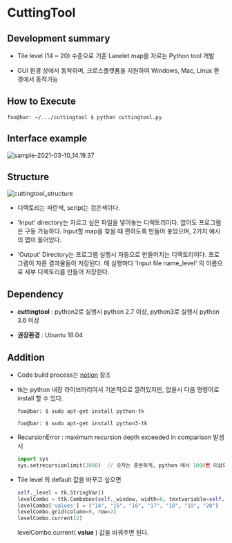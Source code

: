 # CuttingTool


## Development summary
- Tile level (14 ~ 20) 수준으로 기존 Lanelet map을 자르는 Python tool 개발

- GUI 환경 상에서 동작하며, 크로스플랫폼을 지원하여 Windows, Mac, Linux 환경에서 동작가능


## How to Execute
```shell
foo@bar: ~/.../cuttingtool $ python cuttingtool.py
```

## Interface example

![sample-2021-03-10_14.19.37](/uploads/462517b73697c5b25fffd15d6afed946/sample-2021-03-10_14.19.37.gif)


## Structure
![cuttingtool_structure](/uploads/96407140657491010ceb6bf38ef2dd8a/cuttingtool_structure.png)
- 디렉토리는 파란색, script는 검은색이다.

- 'Input' directory는 자르고 싶은 파일을 넣어놓는 디렉토리이다. 없어도 프로그램은 구동 가능하다.  Input할 map을 찾을 때 편하도록 만들어 놓았으며, 2가지 예시의 맵이 들어있다.

- 'Output' Directory는 프로그램 실행시 자동으로 만들어지는 디렉토리이다. 프로그램이 자른 결과물들이 저장된다. 매 실행마다 'Input file name_level' 의 이름으로 세부 디렉토리를 만들어 저장한다.


## Dependency
- **cuttingtool** : python2로 실행시 python 2.7 이상, python3로 실행시 python 3.6 이상

- **권장환경** : Ubuntu 18.04


## Addition
- Code build process는 [notion](https://www.notion.so/acelabwiki/Cuttingtool-200a160477a4494fb21563d9546e5051) 참조

- tk는 python 내장 라이브러리여서 기본적으로 깔려있지만, 없을시 다음 명령어로 install 할 수 있다.
    ```shell
    foo@bar: $ sudo apt-get install python-tk

    foo@bar: $ sudo apt-get install python3-tk
    ```

- RecursionError : maximum recursion depth exceeded in comparison 발생시
    ```python
    import sys
    sys.setrecursionlimit(3000)  // 숫자는 충분하게, python 에서 1000번 이상의 재귀를 막고있기에 늘려주면 된다
    ```
- Tile level 의 default 값을 바꾸고 싶으면 

    ```python
    self._level = tk.StringVar()
    levelCombo = ttk.Combobox(self._window, width=6, textvariable=self._level)
    levelCombo['values'] = ("14", "15", "16", "17", "18", "19", "20")
    levelCombo.grid(column=0, row=2)
    levelCombo.current(2)
    ```
    levelCombo.current( **value** ) 값을 바꿔주면 된다.
